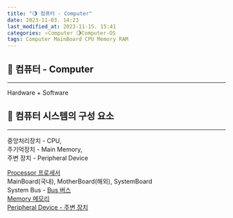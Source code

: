 ```yaml
---
title: "🌖 컴퓨터 - Computer"
date: 2023-11-03. 14:23
last_modified_at: 2023-11-15. 15:41
categories: ⭐Computer 🌖Computer-OS
tags: Computer MainBoard CPU Memory RAM
---
```


## 💫 컴퓨터 - Computer

---

Hardware + Software  

## 💫 컴퓨터 시스템의 구성 요소

---

중앙처리장치 - CPU,  
주기억장치 - Main Memory,  
주변 장치 - Peripheral Device  

[Processor 프로세서](https://mascari4615.github.io/posts/Process-Processor/)  
MainBoard(국내), MotherBoard(해외), SystemBoard  
System Bus - [Bus 버스](https://mascari4615.github.io/posts/Bus/)  
[Memory 메모리](https://mascari4615.github.io/posts/Memory/)  
[Peripheral Device - 주변 장치](https://mascari4615.github.io/posts/IO/)  
